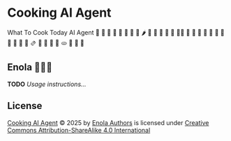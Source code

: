 # Cooking AI Agent

What To Cook Today AI Agent 🍑 🍅 🥔 🍠 🥚 🍳 🍲 🥕 🌶️ 🥦 🧄 🫘 🫚 🫛 🍄‍🟫 🥟 🍤 🍝 🍜 🍚 🍛 🥗 🍣 🥪 🥙 🌯 🫔 🍞 🧀 🥐 🥖 🫓 🍮 🍓 🤯

## Enola 🕵🏾‍♀️

**TODO** _Usage instructions..._

## License

[Cooking AI Agent](https://github.com/enola-dev/cooking-agent) © 2025 by [Enola Authors](https://docs.enola.dev/agents) is licensed under [Creative Commons Attribution-ShareAlike 4.0 International](https://creativecommons.org/licenses/by-sa/4.0/) <img src="https://mirrors.creativecommons.org/presskit/icons/cc.svg" alt="" style="max-width: 1em;max-height:1em;margin-left: .2em;"><img src="https://mirrors.creativecommons.org/presskit/icons/by.svg" alt="" style="max-width: 1em;max-height:1em;margin-left: .2em;"><img src="https://mirrors.creativecommons.org/presskit/icons/sa.svg" alt="" style="max-width: 1em;max-height:1em;margin-left: .2em;">
